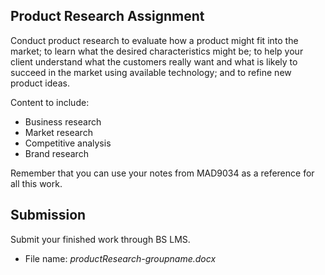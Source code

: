 ## Product Research Assignment

Conduct product research to evaluate how a product might fit into the  market; to learn what the desired characteristics might be; to help your client understand what the customers really want and what is likely to succeed in the market using available technology; and to refine new product ideas. 

Content to include: 
* Business research
* Market research
* Competitive analysis
* Brand research

Remember that you can use your notes from MAD9034 as a reference for all this work.

## Submission

Submit your finished work through BS LMS.
- File name: _productResearch-groupname.docx_ 